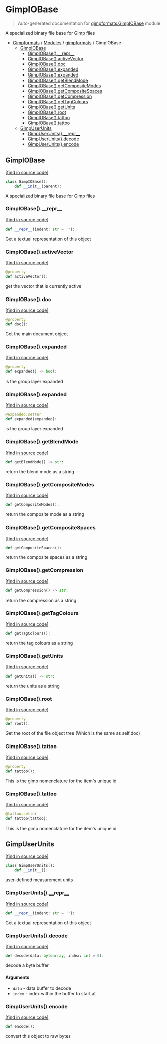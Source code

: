 # GimpIOBase

> Auto-generated documentation for [gimpformats.GimpIOBase](../../gimpformats/GimpIOBase.py) module.

A specialized binary file base for Gimp files

- [Gimpformats](../README.md#gimpformats-index) / [Modules](../README.md#gimpformats-modules) / [gimpformats](index.md#gimpformats) / GimpIOBase
    - [GimpIOBase](#gimpiobase)
        - [GimpIOBase().\_\_repr\_\_](#gimpiobase__repr__)
        - [GimpIOBase().activeVector](#gimpiobaseactivevector)
        - [GimpIOBase().doc](#gimpiobasedoc)
        - [GimpIOBase().expanded](#gimpiobaseexpanded)
        - [GimpIOBase().expanded](#gimpiobaseexpanded)
        - [GimpIOBase().getBlendMode](#gimpiobasegetblendmode)
        - [GimpIOBase().getCompositeModes](#gimpiobasegetcompositemodes)
        - [GimpIOBase().getCompositeSpaces](#gimpiobasegetcompositespaces)
        - [GimpIOBase().getCompression](#gimpiobasegetcompression)
        - [GimpIOBase().getTagColours](#gimpiobasegettagcolours)
        - [GimpIOBase().getUnits](#gimpiobasegetunits)
        - [GimpIOBase().root](#gimpiobaseroot)
        - [GimpIOBase().tattoo](#gimpiobasetattoo)
        - [GimpIOBase().tattoo](#gimpiobasetattoo)
    - [GimpUserUnits](#gimpuserunits)
        - [GimpUserUnits().\_\_repr\_\_](#gimpuserunits__repr__)
        - [GimpUserUnits().decode](#gimpuserunitsdecode)
        - [GimpUserUnits().encode](#gimpuserunitsencode)

## GimpIOBase

[[find in source code]](../../gimpformats/GimpIOBase.py#L12)

```python
class GimpIOBase():
    def __init__(parent):
```

A specialized binary file base for Gimp files

### GimpIOBase().\_\_repr\_\_

[[find in source code]](../../gimpformats/GimpIOBase.py#L662)

```python
def __repr__(indent: str = ''):
```

Get a textual representation of this object

### GimpIOBase().activeVector

[[find in source code]](../../gimpformats/GimpIOBase.py#L268)

```python
@property
def activeVector():
```

get the vector that is currently active

### GimpIOBase().doc

[[find in source code]](../../gimpformats/GimpIOBase.py#L176)

```python
@property
def doc():
```

Get the main document object

### GimpIOBase().expanded

[[find in source code]](../../gimpformats/GimpIOBase.py#L275)

```python
@property
def expanded() -> bool:
```

is the group layer expanded

### GimpIOBase().expanded

[[find in source code]](../../gimpformats/GimpIOBase.py#L282)

```python
@expanded.setter
def expanded(expanded):
```

is the group layer expanded

### GimpIOBase().getBlendMode

[[find in source code]](../../gimpformats/GimpIOBase.py#L123)

```python
def getBlendMode() -> str:
```

return the blend mode as a string

### GimpIOBase().getCompositeModes

[[find in source code]](../../gimpformats/GimpIOBase.py#L139)

```python
def getCompositeModes():
```

return the composite mode as a string

### GimpIOBase().getCompositeSpaces

[[find in source code]](../../gimpformats/GimpIOBase.py#L143)

```python
def getCompositeSpaces():
```

return the composite spaces as a string

### GimpIOBase().getCompression

[[find in source code]](../../gimpformats/GimpIOBase.py#L127)

```python
def getCompression() -> str:
```

return the compression as a string

### GimpIOBase().getTagColours

[[find in source code]](../../gimpformats/GimpIOBase.py#L135)

```python
def getTagColours():
```

return the tag colours as a string

### GimpIOBase().getUnits

[[find in source code]](../../gimpformats/GimpIOBase.py#L131)

```python
def getUnits() -> str:
```

return the units as a string

### GimpIOBase().root

[[find in source code]](../../gimpformats/GimpIOBase.py#L186)

```python
@property
def root():
```

Get the root of the file object tree
(Which is the same as self.doc)

### GimpIOBase().tattoo

[[find in source code]](../../gimpformats/GimpIOBase.py#L194)

```python
@property
def tattoo():
```

This is the gimp nomenclature for the item's unique id

### GimpIOBase().tattoo

[[find in source code]](../../gimpformats/GimpIOBase.py#L201)

```python
@tattoo.setter
def tattoo(tattoo):
```

This is the gimp nomenclature for the item's unique id

## GimpUserUnits

[[find in source code]](../../gimpformats/GimpIOBase.py#L756)

```python
class GimpUserUnits():
    def __init__():
```

user-defined measurement units

### GimpUserUnits().\_\_repr\_\_

[[find in source code]](../../gimpformats/GimpIOBase.py#L800)

```python
def __repr__(indent: str = ''):
```

Get a textual representation of this object

### GimpUserUnits().decode

[[find in source code]](../../gimpformats/GimpIOBase.py#L769)

```python
def decode(data: bytearray, index: int = 0):
```

decode a byte buffer

#### Arguments

- `data` - data buffer to decode
- `index` - index within the buffer to start at

### GimpUserUnits().encode

[[find in source code]](../../gimpformats/GimpIOBase.py#L786)

```python
def encode():
```

convert this object to raw bytes
